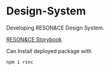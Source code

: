 # Design-System

Developing RESON&CE Design System.

[RESON&CE Storybook](https://bit.ly/3CKjVgt)

Can Install deployed package with 

```shell
npm i rsnc
```